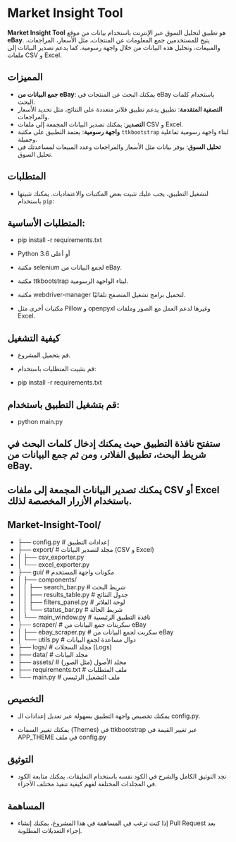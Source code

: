 # Market Insight Tool

**Market Insight Tool** هو تطبيق لتحليل السوق عبر الإنترنت باستخدام بيانات من موقع **eBay**. يتيح للمستخدمين جمع المعلومات عن المنتجات، مثل الأسعار، المراجعات، والمبيعات، وتحليل هذه البيانات من خلال واجهة رسومية. كما يدعم تصدير البيانات إلى ملفات CSV و Excel.

## المميزات

- **جمع البيانات من eBay**: يمكنك البحث عن المنتجات في eBay باستخدام كلمات البحث.
- **التصفية المتقدمة**: تطبيق يدعم تطبيق فلاتر متعددة على النتائج، مثل تحديد الأسعار والمراجعات.
- **التصدير**: يمكنك تصدير البيانات المجمعة إلى ملفات CSV و Excel.
- **واجهة رسومية**: يعتمد التطبيق على مكتبة `ttkbootstrap` لبناء واجهة رسومية تفاعلية وجميلة.
- **تحليل السوق**: يوفر بيانات مثل الأسعار والمراجعات وعدد المبيعات لمساعدتك في تحليل السوق.

## المتطلبات

- لتشغيل التطبيق، يجب عليك تثبيت بعض المكتبات والاعتماديات. يمكنك تثبيتها باستخدام `pip`:

## المتطلبات الأساسية:

- pip install -r requirements.txt

- Python 3.6 أو أعلى

- مكتبة selenium لجمع البيانات من eBay.

- مكتبة ttkbootstrap لبناء الواجهة الرسومية.

- مكتبة webdriver-manager لتحميل برامج تشغيل المتصفح تلقائيًا.

- مكتبات أخرى مثل Pillow و openpyxl وغيرها لدعم العمل مع الصور وملفات Excel.

## كيفية التشغيل
- قم بتحميل المشروع.

- قم بتثبيت المتطلبات باستخدام:

- pip install -r requirements.txt

## قم بتشغيل التطبيق باستخدام:

- python main.py

## ستفتح نافذة التطبيق حيث يمكنك إدخال كلمات البحث في شريط البحث، تطبيق الفلاتر، ومن ثم جمع البيانات من eBay.

## يمكنك تصدير البيانات المجمعة إلى ملفات CSV أو Excel باستخدام الأزرار المخصصة لذلك.

## Market-Insight-Tool/
- ├── config.py               # إعدادات التطبيق
- ├── export/                 # مجلد لتصدير البيانات (CSV و Excel)
- │   ├── csv_exporter.py
- │   └── excel_exporter.py
- ├── gui/                    # مكونات واجهة المستخدم
- │   ├── components/
- │   │   ├── search_bar.py   # شريط البحث
- │   │   ├── results_table.py # جدول النتائج
- │   │   ├── filters_panel.py # لوحة الفلاتر
- │   │   └── status_bar.py   # شريط الحالة
- │   └── main_window.py      # نافذة التطبيق الرئيسية
- ├── scraper/                # سكربتات جمع البيانات من eBay
- │   ├── ebay_scraper.py     # سكربت لجمع البيانات من eBay
- │   └── utils.py            # دوال مساعدة لجمع البيانات
- ├── logs/                   # مجلد السجلات (Logs)
- ├── data/                   # مجلد البيانات
- ├── assets/                 # مجلد الأصول (مثل الصور)
- ├── requirements.txt        # ملف المتطلبات
- └── main.py                 # ملف التشغيل الرئيسي

## التخصيص
- يمكنك تخصيص واجهة التطبيق بسهولة عبر تعديل إعدادات الـ config.py.

- يمكنك تغيير السمات (Themes) في ttkbootstrap عبر تغيير القيمة في APP_THEME في ملف config.py

## التوثيق
- تجد التوثيق الكامل والشرح في الكود نفسه باستخدام التعليقات، يمكنك متابعة الكود في المجلدات المختلفة لفهم كيفية تنفيذ مختلف الأجزاء.

## المساهمة
- إذا كنت ترغب في المساهمة في هذا المشروع، يمكنك إنشاء Pull Request بعد إجراء التعديلات المطلوبة.

